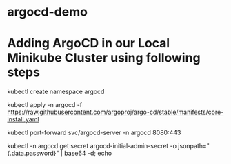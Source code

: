 # argocd-demo
# Adding ArgoCD in our Local Minikube Cluster using following steps
kubectl create namespace argocd

kubectl apply -n argocd -f https://raw.githubusercontent.com/argoproj/argo-cd/stable/manifests/core-install.yaml

kubectl port-forward svc/argocd-server -n argocd 8080:443

kubectl -n argocd get secret argocd-initial-admin-secret -o jsonpath="{.data.password}" | base64 -d; echo

